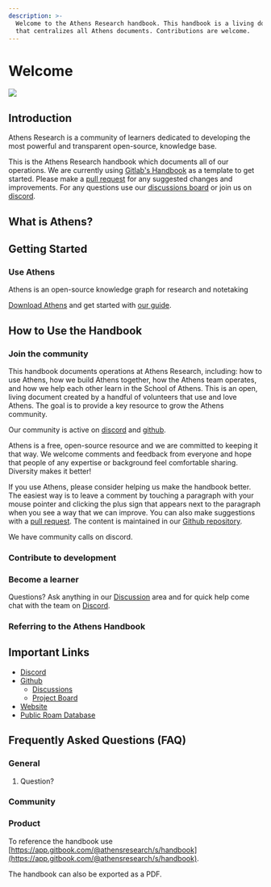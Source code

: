 ```yaml
---
description: >-
  Welcome to the Athens Research handbook. This handbook is a living document
  that centralizes all Athens documents. Contributions are welcome.
---
```


# Welcome

![](.gitbook/assets/athens-logo.svg)

## Introduction

Athens Research is a community of learners dedicated to developing the most powerful and transparent open-source, knowledge base. 

This is the Athens Research handbook which documents all of our operations. We are currently using [Gitlab's Handbook](https://about.gitlab.com/handbook/#company) as a template to get started. Please make a [pull request](https://github.com/athensresearch/handbook/pulls) for any suggested changes and improvements. For any questions use our [discussions board](https://github.com/athensresearch/athens/discussions) or join us on [discord](https://discord.gg/as9h8yHNfD). 

## What is Athens?

## Getting Started

### Use Athens

Athens is an open-source knowledge graph for research and notetaking

[Download Athens](https://github.com/athensresearch/athens/releases) and get started with [our guide](for-users/athens-guide/).

## How to Use the Handbook

### Join the community

This handbook documents operations at Athens Research, including: how to use Athens, how we build Athens together, how the Athens team operates, and how we help each other learn in the School of Athens. This is an open, living document created by a handful of volunteers that use and love Athens. The goal is to provide a key resource to grow the Athens community.

Our community is active on [discord](https://discord.gg/as9h8yHNfD) and [github](https://github.com/athensresearch/athens/discussions).

Athens is a free, open-source resource and we are committed to keeping it that way. We welcome comments and feedback from everyone and hope that people of any expertise or background feel comfortable sharing. Diversity makes it better!   
  
If you use Athens, please consider helping us make the handbook better. The easiest way is to leave a comment by touching a paragraph with your mouse pointer and clicking the plus sign that appears next to the paragraph when you see a way that we can improve. You can also make suggestions with a [pull request](https://github.com/athensresearch/handbook/pulls). The content is maintained in our [Github repository](https://github.com/athensresearch/handbook). 

We have community calls on discord.

### Contribute to development

### Become a learner

Questions? Ask anything in our [Discussion](https://github.com/athensresearch/athens/discussions) area and for quick help  come chat with the team on [Discord](https://discord.gg/as9h8yHNfD). 

### Referring to the Athens Handbook

## Important Links

* [Discord](https://discord.gg/as9h8yHNfD)
* [Github](https://github.com/athensresearch/)
  * [Discussions](https://github.com/athensresearch/athens/discussions)
  * [Project Board](https://github.com/athensresearch/athens/projects)
* [Website](https://athens-research.ghost.io/)
* [Public Roam Database](https://roamresearch.com/#/app/athensresearch/)

## Frequently Asked Questions \(FAQ\)

### General

1. Question?

### Community

### Product

To reference the handbook use [https://app.gitbook.com/@athensresearch/s/handbook](https://app.gitbook.com/@athensresearch/s/handbook).

The handbook can also be exported as a PDF. 

